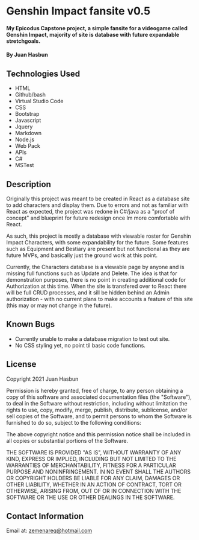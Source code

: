 # Genshin Impact fansite v0.5

#### My Epicodus Capstone project, a simple fansite for a videogame called Genshin Impact, majority of site is database with future expandable stretchgoals.

#### By Juan Hasbun

## Technologies Used

* HTML
* Github/bash
* Virtual Studio Code
* CSS
* Bootstrap
* Javascript
* Jquery
* Markdown
* Node.js
* Web Pack
* APIs
* C#
* MSTest

## Description
Originally this project was meant to be created in React as a database site to add characters and display them. Due to errors and not as familiar with React as expected, the project was redone in C#/java as a "proof of concept" and blueprint for future redesign once Im more comfortable with React. 

As such, this project is mostly a database with viewable roster for Genshin Impact Characters, with some expandability for the future. Some features such as Equipment and Bestiary are present but not functional as they are future MVPs, and basically just the ground work at this point.

Currently, the Characters database is a viewable page by anyone and is missing full functions such as Update and Delete. The idea is that for demonstration purposes, there is no point in creating additional code for Authorization at this time. When the site is transfered over to React there will be full CRUD processes, and it sill be hidden behind an Admin authorization - with no current plans to make accounts a feature of this site (this may or may not change in the future).

## Known Bugs

* Currently unable to make a database migration to test out site.
* No CSS styling yet, no point til basic code functions.

## License

Copyright 2021 Juan Hasbun

Permission is hereby granted, free of charge, to any person obtaining a copy of this software and associated documentation files (the "Software"), to deal in the Software without restriction, including without limitation the rights to use, copy, modify, merge, publish, distribute, sublicense, and/or sell copies of the Software, and to permit persons to whom the Software is furnished to do so, subject to the following conditions:

The above copyright notice and this permission notice shall be included in all copies or substantial portions of the Software.

THE SOFTWARE IS PROVIDED "AS IS", WITHOUT WARRANTY OF ANY KIND, EXPRESS OR IMPLIED, INCLUDING BUT NOT LIMITED TO THE WARRANTIES OF MERCHANTABILITY, FITNESS FOR A PARTICULAR PURPOSE AND NONINFRINGEMENT. IN NO EVENT SHALL THE AUTHORS OR COPYRIGHT HOLDERS BE LIABLE FOR ANY CLAIM, DAMAGES OR OTHER LIABILITY, WHETHER IN AN ACTION OF CONTRACT, TORT OR OTHERWISE, ARISING FROM, OUT OF OR IN CONNECTION WITH THE SOFTWARE OR THE USE OR OTHER DEALINGS IN THE SOFTWARE.

## Contact Information

Email at: [zemenareq@hotmail.com](zemenareq@hotmail.com)
